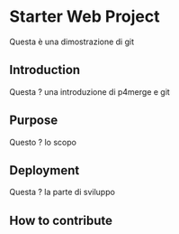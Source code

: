 # Starter Web Project
Questa è una dimostrazione di git
## Introduction
Questa ? una introduzione di p4merge e git
## Purpose
Questo ? lo scopo
## Deployment
Questa ? la parte di sviluppo
## How to contribute